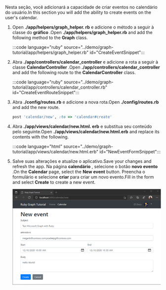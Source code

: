 <!-- markdownlint-disable MD002 MD041 -->

<span data-ttu-id="39297-101">Nesta seção, você adicionará a capacidade de criar eventos no calendário do usuário.</span><span class="sxs-lookup"><span data-stu-id="39297-101">In this section you will add the ability to create events on the user's calendar.</span></span>

1. <span data-ttu-id="39297-102">Open **./app/helpers/graph_helper. rb** e adicione o método a seguir à classe do **gráfico** .</span><span class="sxs-lookup"><span data-stu-id="39297-102">Open **./app/helpers/graph_helper.rb** and add the following method to the **Graph** class.</span></span>

    :::code language="ruby" source="../demo/graph-tutorial/app/helpers/graph_helper.rb" id="CreateEventSnippet":::

1. <span data-ttu-id="39297-103">Abra **./app/controllers/calendar_controller** e adicione a rota a seguir à classe **CalendarController** .</span><span class="sxs-lookup"><span data-stu-id="39297-103">Open **./app/controllers/calendar_controller** and add the following route to the **CalendarController** class.</span></span>

    :::code language="ruby" source="../demo/graph-tutorial/app/controllers/calendar_controller.rb" id="CreateEventRouteSnippet":::

1. <span data-ttu-id="39297-104">Abra **./config/routes.rb** e adicione a nova rota.</span><span class="sxs-lookup"><span data-stu-id="39297-104">Open **./config/routes.rb** and add the new route.</span></span>

    ```ruby
    post 'calendar/new', :to => 'calendar#create'
    ```

1. <span data-ttu-id="39297-105">Abra **./app/views/calendar/new.html. erb** e substitua seu conteúdo pelo seguinte.</span><span class="sxs-lookup"><span data-stu-id="39297-105">Open **./app/views/calendar/new.html.erb** and replace its contents with the following.</span></span>

    :::code language="html" source="../demo/graph-tutorial/app/views/calendar/new.html.erb" id="NewEventFormSnippet":::

1. <span data-ttu-id="39297-106">Salve suas alterações e atualize o aplicativo.</span><span class="sxs-lookup"><span data-stu-id="39297-106">Save your changes and refresh the app.</span></span> <span data-ttu-id="39297-107">Na página **calendário** , selecione o botão **novo evento** .</span><span class="sxs-lookup"><span data-stu-id="39297-107">On the **Calendar** page, select the **New event** button.</span></span> <span data-ttu-id="39297-108">Preencha o formulário e selecione **criar** para criar um novo evento.</span><span class="sxs-lookup"><span data-stu-id="39297-108">Fill in the form and select **Create** to create a new event.</span></span>

    ![Uma captura de tela do novo formulário de evento](images/create-event-01.png)
